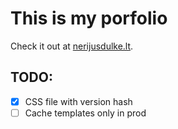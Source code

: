 # This is my porfolio

Check it out at [nerijusdulke.lt](https://nerijusdulke.lt).

## TODO:
- [X] CSS file with version hash
- [ ] Cache templates only in prod